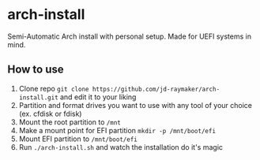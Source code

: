 # arch-install
Semi-Automatic Arch install with personal setup. Made for UEFI systems in mind.

## How to use
1. Clone repo `git clone https://github.com/jd-raymaker/arch-install.git` and edit it to your liking
2. Partition and format drives you want to use with any tool of your choice (ex. cfdisk or fdisk)
3. Mount the root partition to `/mnt`
4. Make a mount point for EFI partition `mkdir -p /mnt/boot/efi`
5. Mount EFI partition to `/mnt/boot/efi`
6. Run `./arch-install.sh` and watch the installation do it's magic
